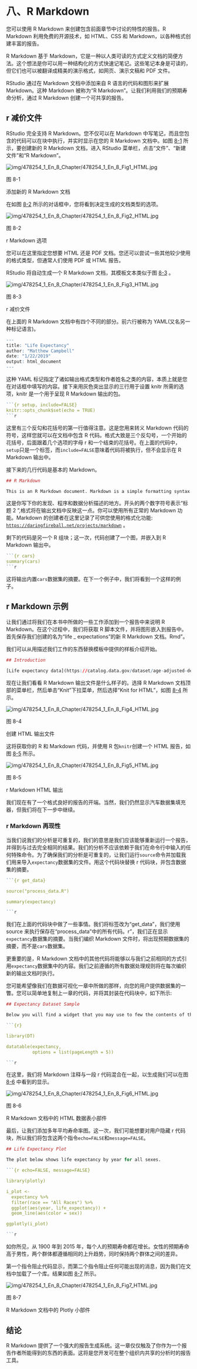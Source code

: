 # 八、R Markdown

您可以使用 R Markdown 来创建包含前面章节中讨论的特性的报告。R Markdown 利用免费的开源技术，如 HTML、CSS 和 Markdown，以各种格式创建丰富的报告。

R Markdown 基于 Markdown，它是一种以人类可读的方式定义文档的简便方法。这个想法是你可以用一种结构化的方式快速记笔记。这些笔记本身是可读的，但它们也可以被翻译成精美的演示格式，如网页、演示文稿和 PDF 文件。

RStudio 通过在 Markdown 文档中添加来自 R 语言的代码和图形来扩展 Markdown。这种 Markdown 被称为“R Markdown”。让我们利用我们的预期寿命分析，通过 R Markdown 创建一个可共享的报告。

## r 减价文件

RStudio 完全支持 R Markdown。您不仅可以在 Markdown 中写笔记，而且您包含的代码可以在块中执行，并实时显示在您的 R Markdown 文档中。如图 [8-1](#Fig1) 所示，要创建新的 R Markdown 文档，进入 RStudio 菜单栏，点击“文件”、“新建文件”和“R Markdown”。

![img/478254_1_En_8_Chapter/478254_1_En_8_Fig1_HTML.jpg](img/478254_1_En_8_Chapter/478254_1_En_8_Fig1_HTML.jpg)

图 8-1

添加新的 R Markdown 文档

在如图 [8-2](#Fig2) 所示的对话框中，您将看到决定生成的文档类型的选项。

![img/478254_1_En_8_Chapter/478254_1_En_8_Fig2_HTML.jpg](img/478254_1_En_8_Chapter/478254_1_En_8_Fig2_HTML.jpg)

图 8-2

r Markdown 选项

您可以在这里指定您想要 HTML 还是 PDF 文档。您还可以尝试一些其他较少使用的格式类型，但通常人们使用 PDF 或 HTML 报告。

RStudio 将自动生成一个 R Markdown 文档，其模板文本类似于图 [8-3](#Fig3) 。

![img/478254_1_En_8_Chapter/478254_1_En_8_Fig3_HTML.jpg](img/478254_1_En_8_Chapter/478254_1_En_8_Fig3_HTML.jpg)

图 8-3

r 减价文件

在上面的 R Markdown 文档中有四个不同的部分。前六行被称为 YAML(又名另一种标记语言)。

```r
---
title: "Life Expectancy"
author: "Matthew Campbell"
date: "1/22/2019"
output: html_document
---

```

这种 YAML 标记指定了诸如输出格式类型和作者姓名之类的内容，本质上就是您在对话框中填写的内容。接下来用灰色突出显示的三行用于设置 knitr 所需的选项，knitr 是一个用于呈现 R Markdown 输出的包。

```r
```{r setup, include=FALSE}
knitr::opts_chunk$set(echo = TRUE)
```r

```

这里有三个反勾和花括号的第一行值得注意。这是您用来转义 Markdown 代码的符号，这样您就可以在文档中包含 R 代码。格式大致是三个反勾号，一个开始的花括号，后面跟着几个选项的字母 r 和一个结束的花括号。在上面的代码中，`setup`只是一个标签，而`include=FALSE`意味着代码将被执行，但不会显示在 R Markdown 输出中。

接下来的几行代码是基本的 Markdown。

```r
## R Markdown

This is an R Markdown document. Markdown is a simple formatting syntax for authoring HTML, PDF, and MS Word documents. For more details on using R Markdown see <http://rmarkdown.rstudio.com>.

```

这是你写下你的发现、程序和数据分析描述的地方。开头的两个数字符号表示“标题 2 ”,格式将在输出文档中反映这一点。你可以使用所有正常的 Markdown 功能。Markdown 的创建者在这里记录了可供您使用的格式化功能: [`https://daringfireball.net/projects/markdown`](https://daringfireball.net/projects/markdown) 。

剩下的代码是另一个 R 组块；这一次，代码创建了一个图，并嵌入到 R Markdown 输出中。

```r
```{r cars}
summary(cars)
```r

```

这将输出内置`cars`数据集的摘要。在下一个例子中，我们将看到一个这样的例子。

## r Markdown 示例

让我们通过将我们在本书中所做的一些工作添加到一个报告中来说明 R Markdown。在这个过程中，我们将获取 R 脚本文件，并将图形嵌入到报告中。首先保存我们创建的名为“life _ expectations”的新 R Markdown 文档。Rmd”。

我们可以从用描述我们工作的东西替换模板中提供的样板介绍开始。

```r
## Introduction

[Life expectancy data](https://catalog.data.gov/dataset/age-adjusted-death-rates-and-life-expectancy-at-birth-all-races-both-sexes-united-sta-1900) was downloaded from data.gov. This dataset contains death rates and life-expectancy statistics from 1900 to 2015\. Exploratory analysis was conducted on this dataset.

```

现在让我们看看 R Markdown 输出文件是什么样子的。选择 R Markdown 文档顶部的菜单栏，然后单击“Knit”下拉菜单，然后选择“Knit for HTML”，如图 [8-4](#Fig4) 所示。

![img/478254_1_En_8_Chapter/478254_1_En_8_Fig4_HTML.jpg](img/478254_1_En_8_Chapter/478254_1_En_8_Fig4_HTML.jpg)

图 8-4

创建 HTML 输出文件

这将获取你的 R 和 Markdown 代码，并使用 R 包`knitr`创建一个 HTML 报告，如图 [8-5](#Fig5) 所示。

![img/478254_1_En_8_Chapter/478254_1_En_8_Fig5_HTML.jpg](img/478254_1_En_8_Chapter/478254_1_En_8_Fig5_HTML.jpg)

图 8-5

r Markdown HTML 输出

我们现在有了一个格式良好的报告的开端。当然，我们仍然显示汽车数据集填充器，但我们将在下一步中继续。

### r Markdown 再现性

当我们说我们的分析是可重复的，我们的意思是我们应该能够重新运行一个报告，并得到与过去完全相同的结果。我们的分析不应该依赖于我们在命令行中输入的任何特殊命令。为了确保我们的分析是可重复的，让我们运行`source`命令并加载我们用来导入`expectancy`数据集的文件。用这个代码块替换 r 代码块，并包含数据集的摘要。

```r
```{r get_data}

source("process_data.R")

summary(expectancy)

```r

```

我们在上面的代码块中做了一些事情。我们将标签改为“get_data”，我们使用 source 来执行保存在“process_data”中的所有代码。r”，我们正在显示`expectancy`数据集的摘要。当我们编织 Markdown 文件时，将出现预期数据集的摘要，而不是`cars`数据集。

更重要的是，R Markdown 文档中的其他代码将能够以与我们之前相同的方式引用`expectancy`数据集中的内容。我们之前遵循的所有数据处理规则将在每次编织新的输出文档时执行。

您可能希望像我们在数据可视化一章中所做的那样，向您的用户提供数据集的一瞥。您可以简单地复制上一章的代码，并将其封装在代码块中，如下所示:

```r
## Expectancy Dataset Sample

Below you will find a widget that you may use to few the contents of the data expectancy dataset. This is the dataset that will be explored later on in this analysis.

```{r}

library(DT)

datatable(expectancy,
          options = list(pageLength = 5))

```r

```

在这里，我们将 Markdown 注释与一段 r 代码混合在一起，以生成我们可以在图 [8-6](#Fig6) 中看到的显示。

![img/478254_1_En_8_Chapter/478254_1_En_8_Fig6_HTML.jpg](img/478254_1_En_8_Chapter/478254_1_En_8_Fig6_HTML.jpg)

图 8-6

R Markdown 文档中的 HTML 数据表小部件

最后，让我们添加多年平均寿命率图。这一次，我们可能想要对用户隐藏 r 代码块，所以我们将包含这两个指令`echo=FALSE`和`message=FALSE`。

```r
## Life Expectancy Plot

The plot below shows life expectancy by year for all sexes.

```{r echo=FALSE, message=FALSE}

library(plotly)

i_plot <-
  expectancy %>%
  filter(race == "All Races") %>%
  ggplot(aes(year, life_expectancy)) +
  geom_line(aes(color = sex))

ggplotly(i_plot)

```r

```

如你所见，从 1900 年到 2015 年，每个人的预期寿命都在增长。女性的预期寿命高于男性，两个群体都遵循相同的上升趋势，同时保持两个群体之间的差异。

第一个指令阻止代码显示，而第二个指令阻止任何可能出现的消息，因为我们在文档中加载了一个库。结果如图 [8-7](#Fig7) 所示。

![img/478254_1_En_8_Chapter/478254_1_En_8_Fig7_HTML.jpg](img/478254_1_En_8_Chapter/478254_1_En_8_Fig7_HTML.jpg)

图 8-7

R Markdown 文档中的 Plotly 小部件

## 结论

R Markdown 提供了一个强大的报告生成系统。这一章仅仅触及了你作为一个报告作者所能得到的东西的表面。这将是您开发可在整个组织内共享的分析时的报告工具。